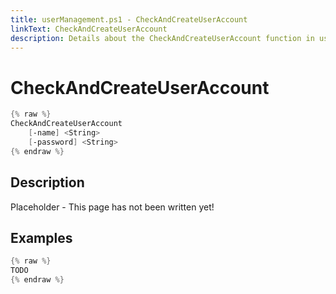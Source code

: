 ```yaml
---
title: userManagement.ps1 - CheckAndCreateUserAccount
linkText: CheckAndCreateUserAccount
description: Details about the CheckAndCreateUserAccount function in userManagement.ps1 helper script
---
```


# CheckAndCreateUserAccount

```PowerShell
{% raw %}
CheckAndCreateUserAccount
    [-name] <String>
    [-password] <String>
{% endraw %}
```

## Description

Placeholder - This page has not been written yet!

## Examples

```PowerShell
{% raw %}
TODO
{% endraw %}
```
